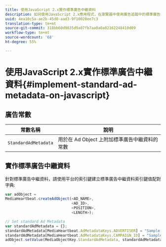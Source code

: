 ```yaml
---
title: 使用JavaScript 2.x實作標準廣告中繼資料
description: 如何使用JavaScript 2.x應用程式，在瀏覽器中使用廣告追蹤中的標準廣告中繼資料。
uuid: 4ea10c5a-ae2b-45d0-aad3-9f10028ee7c3
translation-type: tm+mt
source-git-commit: 318bb60d9835d9a07fb7aa0a0a02162248410d09
workflow-type: tm+mt
source-wordcount: '68'
ht-degree: 55%

---
```



# 使用JavaScript 2.x實作標準廣告中繼資料{#implement-standard-ad-metadata-on-javascript}

## 廣告常數

| 常數名稱 | 說明 |
|---|---|
| `StandardAdMetadata` | 用於在 Ad Object 上附加標準廣告中繼資料的常數 |

## 實作標準廣告中繼資料

針對標準廣告中繼資料，請使用平台的索引鍵建立標準廣告中繼資料索引鍵值配對字典:

```js
var adObject =  
MediaHeartbeat.createAdObject(<AD_NAME>,  
                              <AD_ID>,  
                              <POSITION>,  
                              <LENGTH>);

// Set standard Ad Metadata
var standardAdMetadata = {};
standardAdMetadata[MediaHeartbeat.AdMetadataKeys.ADVERTISER] = "Sample Advertiser";
standardAdMetadata[MediaHeartbeat.AdMetadataKeys.CAMPAIGN_ID] = "Sample Campaign";
adObject.setValue(MediaObjectKey.StandardAdMetadata, standardAdMetadata);
```
